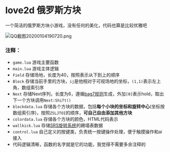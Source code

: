 # love2d 俄罗斯方块

一个简洁的俄罗斯方块小游戏，没有任何的美化，代码也算是比较优雅吧

![QQ截图20200104190720.png](https://i.loli.net/2020/01/04/tJkem2FMcXQLoux.png)

### 注释：
* `game.lua` 游戏主要函数
* `main.lua` 游戏主体逻辑
* `Field` 存储场地，长度为40，按照表示从下到上的顺序
* `Block` 存储当前手里的方块，`ij`是他相对于可视场地的坐标，`(1,1)`表示左上角，数组索引序
* `Next` 存储Next序列，长度为6，遵循[bag7规则](https://tetris.wiki/Random_Generator)生成，外加`[0]`表示hold，取出下一个方块调用`Next:Shift()`
* `blockdata.lua` 存储各个方块的数据，包括**每个小块的坐标和旋转中心**(坐标按数组索引序)，按照`ZSLJTOI`的顺序，**可自己自由添加其他方块**
* `colordata.lua` 存储各个方块的颜色，HTML代码表示
* `wallkick.lua` 存储[SRS旋转系统](https://tetris.wiki/Super_Rotation_System)的踢墙表数据
* `control.lua` 自己定义的按键类，负责统一按键操作处理，便于触摸操作和ai接入
* 代码逻辑清晰，函数的名字就是它的功能，我觉得不需要多余注释的
